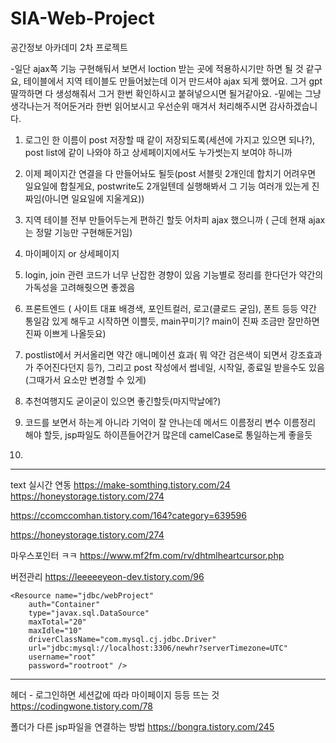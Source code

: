 # SIA-Web-Project
공간정보 아카데미 2차 프로젝트

-일단 ajax쪽 기능 구현해둬서 보면서 loction 받는 곳에 적용하시기만 하면 될 것 같구요, 테이블에서 지역 테이블도 만들어놨는데 이거 만드셔야 ajax 되게 했어요. 그거 gpt딸깍하면 다 생성해줘서 그거 한번 확인하시고 붙혀넣으시면 될거같아요.
-밑에는 그냥 생각나는거 적어둔거라 한번 읽어보시고 우선순위 매겨서 처리해주시면 감사하겠습니다. 

1. 로그인 한 이름이 post 저장할 때 같이 저장되도록(세션에 가지고 있으면 되나?), post list에 같이 나와야 하고 상세페이지에서도 누가썻는지 보여야 하니까

2. 이제 페이지간 연결을 다 만들어놔도 될듯(post 서블릿 2개인데 합치기 어려우면 일요일에 합칠게요, postwrite도 2개일텐데 실행해봐서 그 기능 여러개 있는게 진짜임(아니면 일요일에 지울게요))

3. 지역 테이블 전부 만들어두는게 편하긴 할듯 어차피 ajax 했으니까 ( 근데 현재 ajax는 정말 기능만 구현해둔거임)

4. 마이페이지 or 상세페이지

5. login, join 관련 코드가 너무 난잡한 경향이 있음 기능별로 정리를 한다던가 약간의 가독성을 고려해줫으면 좋겠음

6. 프론트엔드 ( 사이트 대표 배경색, 포인트컬러, 로고(클로드 굳임), 폰트 등등 약간 통일감 있게 해두고 시작하면 이쁠듯, main꾸미기? main이 진짜 조금만 잘만하면 진짜 이쁘게 나올듯요)

7. postlist에서 커서올리면 약간 애니메이션 효과( 뭐 약간 검은색이 되면서 강조효과가 주어진다던지 등?), 그리고 post 작성에서 썸네일, 시작일, 종료일 받을수도 있음(그때가서 요소만 변경할 수 있게)

8. 추천여행지도 굳이굳이 있으면 좋긴할듯(마지막날에?)

9. 코드를 보면서 하는게 아니라 기억이 잘 안나는데 메서드 이름정리 변수 이름정리 해야 할듯, jsp파일도 하이픈들어간거 많은데 camelCase로 통일하는게 좋을듯
10. 
-------------------------------------------------------------------------- 

text 실시간 연동
https://make-somthing.tistory.com/24
https://honeystorage.tistory.com/274

https://ccomccomhan.tistory.com/164?category=639596

https://honeystorage.tistory.com/274

마우스포인터 ㅋㅋ
https://www.mf2fm.com/rv/dhtmlheartcursor.php


버전관리
https://leeeeeyeon-dev.tistory.com/96


	<Resource name="jdbc/webProject"
		auth="Container"
		type="javax.sql.DataSource"
		maxTotal="20"
		maxIdle="10"
		driverClassName="com.mysql.cj.jdbc.Driver"
		url="jdbc:mysql://localhost:3306/newhr?serverTimezone=UTC"
		username="root"
		password="rootroot" />

-------------------------------------------------------------------------- 
헤더 - 로그인하면 세션값에 따라 마이페이지 등등 뜨는 것
https://codingwone.tistory.com/78

폴더가 다른 jsp파일을 연결하는 방법
https://bongra.tistory.com/245
